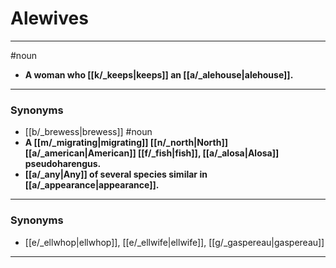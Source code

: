 # Alewives
---
#noun
- **A woman who [[k/_keeps|keeps]] an [[a/_alehouse|alehouse]].**
---
### Synonyms
- [[b/_brewess|brewess]]
#noun
- **A [[m/_migrating|migrating]] [[n/_north|North]] [[a/_american|American]] [[f/_fish|fish]], [[a/_alosa|Alosa]] pseudoharengus.**
- **[[a/_any|Any]] of several species similar in [[a/_appearance|appearance]].**
---
### Synonyms
- [[e/_ellwhop|ellwhop]], [[e/_ellwife|ellwife]], [[g/_gaspereau|gaspereau]]
---
